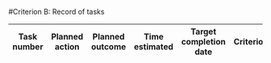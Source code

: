 #Criterion B: Record of tasks

Task number | Planned action | Planned outcome | Time estimated | Target completion date | Criterion
----------- | ---------------| --------------- | -------------- | ---------------------- | ---------
